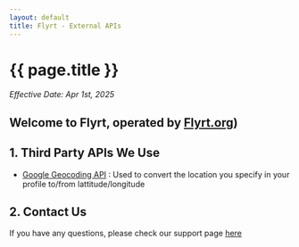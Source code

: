 ```yaml
---
layout: default
title: Flyrt - External APIs
---
```

# {{ page.title }}
*Effective Date: Apr 1st, 2025*

## Welcome to Flyrt, operated by [Flyrt.org](https://flyrt.org/home))

## 1. Third Party APIs We Use
- [Google Geocoding API](https://developers.google.com/maps/documentation/geocoding/overview) : Used to convert the location you specify in your profile to/from lattitude/longitude
    
## 2. Contact Us
If you have any questions, please check our support page [here](http://flyrt.org/support)
